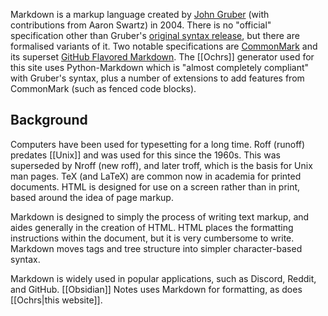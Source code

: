 Markdown is a markup language created by [John Gruber](https://daringfireball.net) (with contributions from Aaron Swartz) in 2004. There is no "official" specification other than Gruber's [original syntax release](https://daringfireball.net/projects/markdown/), but there are formalised variants of it. Two notable specifications are [CommonMark](https://commonmark.org/) and its superset [GitHub Flavored Markdown](https://github.github.com/gfm/).  The [[Ochrs]] generator used for this site uses Python-Markdown which is "almost completely compliant" with Gruber's syntax, plus a number of extensions to add features from CommonMark (such as fenced code blocks).

## Background

Computers have been used for typesetting for a long time. Roff (runoff) predates [[Unix]] and was used for this since the 1960s. This was superseded by Nroff (new roff), and later troff, which is the basis for Unix man pages. TeX (and LaTeX) are common now in academia for printed documents. HTML is designed for use on a screen rather than in print, based around the idea of page markup.

Markdown is designed to simply the process of writing text markup, and aides generally in the creation of HTML. HTML places the formatting instructions within the document, but it is very cumbersome to write. Markdown moves tags and tree structure into simpler character-based syntax.

Markdown is widely used in popular applications, such as Discord, Reddit, and GitHub. [[Obsidian]] Notes uses Markdown for formatting, as does [[Ochrs|this website]].
